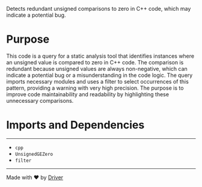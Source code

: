 <!--------------------------------------------------------------------------------->
<!-- IMPORTANT: This file is auto-generated by Driver (https://driver.ai). -------->
<!-- Manual edits may be overwritten on future commits. --------------------------->
<!--------------------------------------------------------------------------------->

Detects redundant unsigned comparisons to zero in C++ code, which may indicate a potential bug.

# Purpose
This code is a query for a static analysis tool that identifies instances where an unsigned value is compared to zero in C++ code. The comparison is redundant because unsigned values are always non-negative, which can indicate a potential bug or a misunderstanding in the code logic. The query imports necessary modules and uses a filter to select occurrences of this pattern, providing a warning with very high precision. The purpose is to improve code maintainability and readability by highlighting these unnecessary comparisons.
# Imports and Dependencies

---
- `cpp`
- `UnsignedGEZero`
- `filter`



---
Made with ❤️ by [Driver](https://www.driver.ai/)